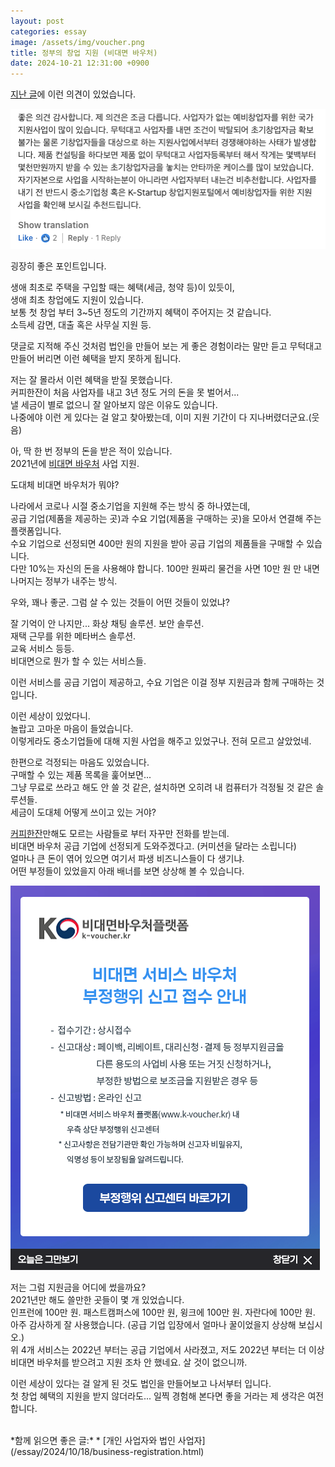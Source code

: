 ```yaml
---
layout: post
categories: essay
image: /assets/img/voucher.png
title: 정부의 창업 지원 (비대면 바우처)
date: 2024-10-21 12:31:00 +0900
---
```


[지난 글](/essay/2024/10/18/business-registration.html)에 이런 의견이 있었습니다.

![링크드인 댓글](/assets/img/gorvenment_sponsored.png)  

굉장히 좋은 포인트입니다.

생애 최초로 주택을 구입할 때는 혜택(세금, 청약 등)이 있듯이,  
생애 최초 창업에도 지원이 있습니다.  
보통 첫 창업 부터 3~5년 정도의 기간까지 혜택이 주어지는 것 같습니다.  
소득세 감면, 대출 혹은 사무실 지원 등.

댓글로 지적해 주신 것처럼 법인을 만들어 보는 게 좋은 경험이라는 말만 듣고 무턱대고 만들어 버리면 이런 혜택을 받지 못하게 됩니다.

저는 잘 몰라서 이런 혜택을 받질 못했습니다.  
커피한잔이 처음 사업자를 내고 3년 정도 거의 돈을 못 벌어서...  
낼 세금이 별로 없으니 잘 알아보지 않은 이유도 있습니다.  
나중에야 이런 게 있다는 걸 알고 찾아봤는데, 이미 지원 기간이 다 지나버렸더군요.(웃음)

아, 딱 한 번 정부의 돈을 받은 적이 있습니다.  
2021년에 [비대면 바우처](https://www.k-voucher.kr/) 사업 지원.

도대체 비대면 바우처가 뭐야?

나라에서 코로나 시절 중소기업을 지원해 주는 방식 중 하나였는데,  
공급 기업(제품을 제공하는 곳)과 수요 기업(제품을 구매하는 곳)을 모아서 연결해 주는 플랫폼입니다.  
수요 기업으로 선정되면 400만 원의 지원을 받아 공급 기업의 제품들을 구매할 수 있습니다.  
다만 10%는 자신의 돈을 사용해야 합니다. 100만 원짜리 물건을 사면 10만 원 만 내면 나머지는 정부가 내주는 방식.

우와, 꽤나 좋군.
그럼 살 수 있는 것들이 어떤 것들이 있었냐?

잘 기억이 안 나지만...
화상 채팅 솔루션. 보안 솔루션.  
재택 근무를 위한 메타버스 솔루션.  
교육 서비스 등등.  
비대면으로 뭔가 할 수 있는 서비스들.

이런 서비스를 공급 기업이 제공하고, 수요 기업은 이걸 정부 지원금과 함께 구매하는 것입니다.

이런 세상이 있었다니.  
놀랍고 고마운 마음이 들었습니다.  
이렇게라도 중소기업들에 대해 지원 사업을 해주고 있었구나. 전혀 모르고 살았었네.  

한편으로 걱정되는 마음도 있었습니다.  
구매할 수 있는 제품 목록을 훑어보면...  
그냥 무료로 쓰라고 해도 안 쓸 것 같은, 설치하면 오히려 내 컴퓨터가 걱정될 것 같은 솔루션들.  
세금이 도대체 어떻게 쓰이고 있는 거야?

[커피한잔](https://withcoffee.app/)만해도 모르는 사람들로 부터 자꾸만 전화를 받는데.  
비대면 바우처 공급 기업에 선정되게 도와주겠다고. (커미션을 달라는 소립니다)  
얼마나 큰 돈이 엮어 있으면 여기서 파생 비즈니스들이 다 생기냐.  
어떤 부정들이 있었을지 아래 배너를 보면 상상해 볼 수 있습니다.

![비대면바우처플랫폼 부정행위](/assets/img/voucher.png)

저는 그럼 지원금을 어디에 썼을까요?  
2021년만 해도 쓸만한 곳들이 몇 개 있었습니다.  
인프런에 100만 원. 패스트캠퍼스에 100만 원, 윙크에 100만 원. 자란다에 100만 원.  
아주 감사하게 잘 사용했습니다. (공급 기업 입장에서 얼마나 꿀이었을지 상상해 보십시오.)  
위 4개 서비스는 2022년 부터는 공급 기업에서 사라졌고, 저도 2022년 부터는 더 이상 비대면 바우처를 받으려고 지원 조차 안 했네요. 살 것이 없으니까.

이런 세상이 있다는 걸 알게 된 것도 법인을 만들어보고 나서부터 입니다.  
첫 창업 혜택의 지원을 받지 않더라도... 일찍 경험해 본다면 좋을 거라는 제 생각은 여전합니다.

<br>
*함께 읽으면 좋은 글:*
* [개인 사업자와 법인 사업자](/essay/2024/10/18/business-registration.html)